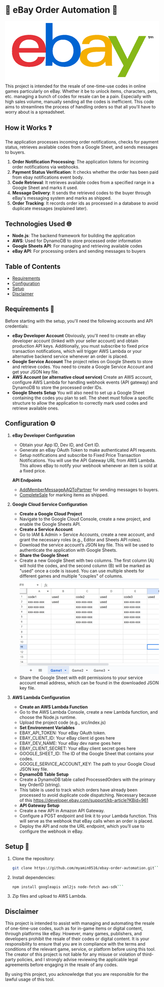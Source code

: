 # 🤖 eBay Order Automation 🤖
![ebay](https://github.com/myamin0516/EbayOrderBot/blob/main/images/ebay.png?raw=true)
This project is intended for the resale of one-time-use codes in online games particularly on eBay. Whether it be to unlock items, characters, pets, etc. managing a bunch of codes for resale can be a pain. Especially with high sales volume, manually sending all the codes is inefficient. This code aims to streamlines the process of handling orders so that all you'll have to worry about is a spreadsheet.

## How it Works ❓
The application processes incoming order notifications, checks for payment status, retrieves available codes from a Google Sheet, and sends messages to buyers.
1. **Order Notification Processing**: The application listens for incoming order notifications via webhooks.
2. **Payment Status Verification**: It checks whether the order has been paid from ebay notifications event body.
3. **Code Retrieval**: It retrieves available codes from a specified range in a Google Sheet and marks it used.
4. **Message Delivery**: It sends the retrieved codes to the buyer through eBay's messaging system and marks as shipped.
5. **Order Tracking**: It records order ids as processed in a database to avoid duplicate messages (explained later).

## Technologies Used 🌐
- **Node.js**: The backend framework for building the application
- **AWS**: Used for DynamoDB to store processed order information
- **Google Sheets API**: For managing and retrieving available codes
- **eBay API**: For processing orders and sending messages to buyers

## Table of Contents
- [Requirements](#requirements)
- [Configuration](#configuration)
- [Setup](#setup)
- [Disclaimer](#disclaimer)

## Requirements   📝
Before starting with the setup, you'll need the following accounts and API credentials:
- **eBay Developer Account** Obviously, you'll need to create an eBay developer account (linked with your seller account) and obtain production API keys. Additionally, you must subscribe to fixed price transaction notifications, which will trigger AWS Lambda or your alternative backend service whenever an order is placed.
- **Google Service Account** The project relies on Google Sheets to store and retrieve codes. You need to create a Google Service Account and get your JSON key file.
- **AWS Account (or alternative cloud service)** Create an AWS account, configure AWS Lambda for handling webhook events (API gateway) and DynamoDB to store the processed order IDs.
- **Google Sheets Setup** You will also need to set up a Google Sheet containing the codes you plan to sell. The sheet must follow a specific structure to allow the application to correctly mark used codes and retrieve available ones.

## Configuration   ⚙️
1. **eBay Developer Configuration**
   - Obtain your App ID, Dev ID, and Cert ID.
   - Generate an eBay OAuth Token to make authenticated API requests.
   - Setup notifications and subscribe to Fixed Price Transaction Notifications. You will use the API Gateway URL from AWS Lambda. This allows eBay to notify your webhook whenever an item is sold at a fixed price.

    **API Endpoints**
   - [AddMemberMessageAAQToPartner](https://developer.ebay.com/devzone/xml/docs/reference/ebay/AddMemberMessageAAQToPartner.html) for sending messages to buyers.
   - [CompleteSale](https://developer.ebay.com/devzone/xml/docs/reference/ebay/CompleteSale.html) for marking items as shipped.

2. **Google Cloud Service Configuration**
   - **Create a Google Cloud Project**
   - Navigate to the Google Cloud Console, create a new project, and enable the Google Sheets API.
   - **Create a Service Account**
   - Go to IAM & Admin > Service Accounts, create a new account, and grant the necessary roles (e.g., Editor and Sheets API roles).
   - Download the service account’s JSON key file. This will be used to authenticate the application with Google Sheets.
   - **Share the Google Sheet**
   - Create a new Google Sheet with two columns. The first column (A) will hold the codes, and the second column (B) will be marked as "used" once a code is issued. You can use multiple sheets for different games and multiple "couples" of columns.
   ![sheets](https://github.com/myamin0516/EbayOrderBot/blob/main/images/sheets.png?raw=true)
   - Share the Google Sheet with edit permissions to your service account email address, which can be found in the downloaded JSON key file.
3. **AWS Lambda Configuration**
   - **Create an AWS Lambda Function**
   - Go to the AWS Lambda Console, create a new Lambda function, and choose the Node.js runtime.
   - Upload the project code (e.g., src/index.js)
   - **Set Environment Variables**
   - EBAY_API_TOKEN: Your eBay OAuth token.
   - EBAY_CLIENT_ID: Your eBay client id goes here
   - EBAY_DEV_NAME: Your eBay dev name goes here
   - EBAY_CLIENT_SECRET: Your eBay client secret goes here
   - GOOGLE_SHEET_ID: The ID of the Google Sheet that contains your codes.
   - GOOGLE_SERVICE_ACCOUNT_KEY: The path to your Google Cloud JSON key file.
   - **DynamoDB Table Setup**
   - Create a DynamoDB table called ProcessedOrders with the primary key OrderID (string).
   - This table is used to track which orders have already been processed to avoid duplicate code dispatching. Necessary because of this https://developer.ebay.com/support/kb-article?KBid=961
   - **API Gateway Setup**
   - Create a new API in Amazon API Gateway.
   - Configure a POST endpoint and link it to your Lambda function. This will serve as the webhook that eBay calls when an order is placed.
   - Deploy the API and note the URL endpoint, which you’ll use to configure the webhook in eBay.

## Setup   🦾
1. Clone the repository:
   ```bash
   git clone https://github.com/myamin0516/ebay-order-automation.git```
2. Install dependencies:
   ```bash
   npm install googleapis xml2js node-fetch aws-sdk```
3. Zip files and upload to AWS Lambda.

## Disclaimer
This project is intended to assist with managing and automating the resale of one-time-use codes, such as for in-game items or digital content, through platforms like eBay. However, many games, publishers, and developers prohibit the resale of their codes or digital content. It is your responsibility to ensure that you are in compliance with the terms and conditions of the relevant game, service, or platform before using this tool. The creator of this project is not liable for any misuse or violation of third-party policies, and I strongly advise reviewing the applicable legal agreements before engaging in the resale of any codes.

By using this project, you acknowledge that you are responsible for the lawful usage of this tool.
